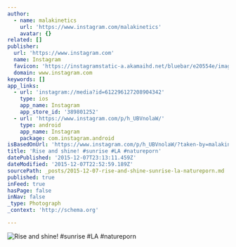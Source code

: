 ```yaml
---
author:
  - name: malakinetics
    url: 'https://www.instagram.com/malakinetics'
    avatar: {}
related: []
publisher:
  url: 'https://www.instagram.com'
  name: Instagram
  favicon: 'https://instagramstatic-a.akamaihd.net/bluebar/e20554e/images/ico/favicon.ico'
  domain: www.instagram.com
keywords: []
app_links:
  - url: 'instagram://media?id=612296127208904342'
    type: ios
    app_name: Instagram
    app_store_id: '389801252'
  - url: 'https://www.instagram.com/p/h_UBVnolaW/'
    type: android
    app_name: Instagram
    package: com.instagram.android
isBasedOnUrl: 'https://www.instagram.com/p/h_UBVnolaW/?taken-by=malakinetics'
title: 'Rise and shine! #sunrise #LA #natureporn'
datePublished: '2015-12-07T23:13:11.459Z'
dateModified: '2015-12-07T22:52:59.189Z'
sourcePath: _posts/2015-12-07-rise-and-shine-sunrise-la-natureporn.md
published: true
inFeed: true
hasPage: false
inNav: false
_type: Photograph
_context: 'http://schema.org'

---
```

![Rise and shine&excl; &num;sunrise &num;LA &num;natureporn](https://scontent.cdninstagram.com/hphotos-xat1/t51.2885-15/e15/927241_188247834700364_1931709005_n.jpg)